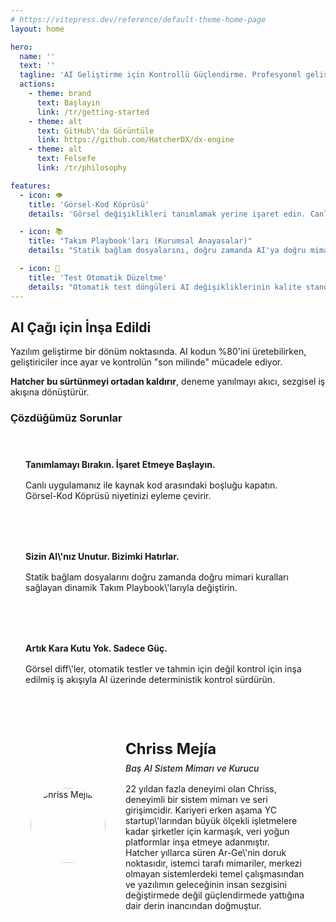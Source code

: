 ```yaml
---
# https://vitepress.dev/reference/default-theme-home-page
layout: home

hero:
  name: ''
  text: ''
  tagline: 'AI Geliştirme için Kontrollü Güçlendirme. Profesyonel geliştiricilere AI üzerinde deterministik kontrol sağlayan açık kaynak IDE. Tahmin etmeyi bırakın. Teslim etmeye başlayın.'
  actions:
    - theme: brand
      text: Başlayın
      link: /tr/getting-started
    - theme: alt
      text: GitHub\'da Görüntüle
      link: https://github.com/HatcherDX/dx-engine
    - theme: alt
      text: Felsefe
      link: /tr/philosophy

features:
  - icon: 👁️
    title: 'Görsel-Kod Köprüsü'
    details: 'Görsel değişiklikleri tanımlamak yerine işaret edin. Canlı uygulamanızın doğrudan manipülasyonu kesin, güvenli ve bağlam bilinçli kod değişikliklerine çevrilir.'

  - icon: 📚
    title: "Takım Playbook'ları (Kurumsal Anayasalar)"
    details: "Statik bağlam dosyalarını, doğru zamanda AI'ya doğru mimari kuralları sağlayan dinamik, merkezi bir sistemle değiştirin."

  - icon: 🔄
    title: 'Test Otomatik Düzeltme'
    details: "Otomatik test döngüleri AI değişikliklerinin kalite standartlarınızı karşılamasını sağlar. Bu pekiştirme döngüsü AI'nın kod işlevsel olarak kanıtlanana kadar kendini düzeltmesine olanak tanır."
---
```


## AI Çağı için İnşa Edildi

Yazılım geliştirme bir dönüm noktasında. AI kodun %80\'ini üretebilirken, geliştiriciler ince ayar ve kontrolün "son milinde" mücadele ediyor.

**Hatcher bu sürtünmeyi ortadan kaldırır**, deneme yanılmayı akıcı, sezgisel iş akışına dönüştürür.

### Çözdüğümüz Sorunlar

<div class="problem-grid">
  <div class="problem-item">
    <h4>Tanımlamayı Bırakın. İşaret Etmeye Başlayın.</h4>
    <p>Canlı uygulamanız ile kaynak kod arasındaki boşluğu kapatın. Görsel-Kod Köprüsü niyetinizi eyleme çevirir.</p>
  </div>
  
  <div class="problem-item">
    <h4>Sizin AI\'nız Unutur. Bizimki Hatırlar.</h4>
    <p>Statik bağlam dosyalarını doğru zamanda doğru mimari kuralları sağlayan dinamik Takım Playbook\'larıyla değiştirin.</p>
  </div>
  
  <div class="problem-item">
    <h4>Artık Kara Kutu Yok. Sadece Güç.</h4>
    <p>Görsel diff\'ler, otomatik testler ve tahmin için değil kontrol için inşa edilmiş iş akışıyla AI üzerinde deterministik kontrol sürdürün.</p>
  </div>
</div>

<div class="architect-card">
  <div class="architect-photo">
    <img src="/chriss.jpg" alt="Chriss Mejía">
  </div>
  <div class="architect-bio">
    <h4>Chriss Mejía</h4>
    <h5>Baş AI Sistem Mimarı ve Kurucu</h5>
    <p>
      22 yıldan fazla deneyimi olan Chriss, deneyimli bir sistem mimarı ve seri girişimcidir. Kariyeri erken aşama YC startup\'larından büyük ölçekli işletmelere kadar şirketler için karmaşık, veri yoğun platformlar inşa etmeye adanmıştır.
    </p>
    <p>
      Hatcher yıllarca süren Ar-Ge\'nin doruk noktasıdır, istemci tarafı mimariler, merkezi olmayan sistemlerdeki temel çalışmasından ve yazılımın geleceğinin insan sezgisini değiştirmede değil güçlendirmede yattığına dair derin inancından doğmuştur.
    </p>
  </div>
</div>

<style>
.problem-grid {
  display: grid;
  grid-template-columns: repeat(auto-fit, minmax(300px, 1fr));
  gap: 2rem;
  margin: 2rem 0;
}

.problem-item {
  padding: 1.5rem;
  border: 1px solid var(--vp-c-border);
  border-radius: 8px;
  background: var(--vp-c-bg-soft);
}

.problem-item h4 {
  margin: 0 0 1rem 0;
  color: var(--vp-c-brand-1);
}

.problem-item p {
  margin: 0;
  color: var(--vp-c-text-2);
}

.architect-card {
  display: flex;
  align-items: center;
  gap: 2rem;
  padding: 2rem;
  border: 1px solid var(--vp-c-border);
  border-radius: 8px;
  background: var(--vp-c-bg-soft);
  margin: 2rem 0;
}

.architect-photo {
  width: 120px;
  height: 120px;
  flex-shrink: 0;
  display: flex;
  align-items: center;
  justify-content: center;
}

.architect-photo img {
  width: 120px;
  height: 120px;
  border-radius: 50%;
  object-fit: cover;
  display: block;
}

.architect-bio h4 {
  margin: 0 0 0.5rem 0;
  font-size: 1.5rem;
  color: var(--vp-c-brand-1);
}

.architect-bio h5 {
  margin: 0 0 1rem 0;
  font-weight: 500;
  color: var(--vp-c-text-2);
}

.architect-bio p {
  margin: 0;
}

@media (max-width: 768px) {
  .architect-card {
    flex-direction: column;
    text-align: center;
  }
}
</style>
